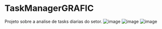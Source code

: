 # TaskManagerGRAFIC
Projeto sobre a analise de tasks diarias do setor.
![image](https://github.com/user-attachments/assets/cea60e3d-1d9c-4e70-accf-a79d492bd54a)
![image](https://github.com/user-attachments/assets/d17ae0db-b1b8-414c-8ca8-7d79f4cd21dd)
![image](https://github.com/user-attachments/assets/11793bf7-3564-416c-b372-c0a57ad2d167)
